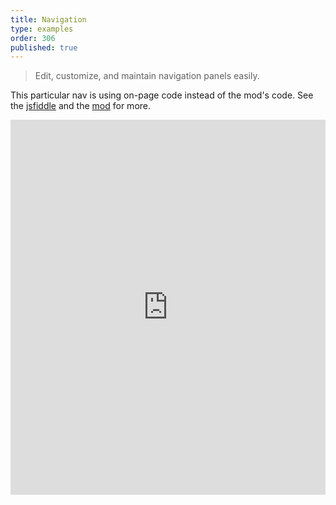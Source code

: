 ```yaml
---
title: Navigation
type: examples
order: 306
published: true
---
```


> Edit, customize, and maintain navigation panels easily.

This particular nav is using on-page code instead of the mod's code.  See the [jsfiddle](https://jsfiddle.net/component/x3x31prj/) and the [mod](https://anymod.com/mod/preview?key=ermdd) for more.

<iframe width="100%" height="600" src="https://jsfiddle.net/component/x3x31prj/embedded/result,html,js,css" allowfullscreen="allowfullscreen" frameborder="0"></iframe>
